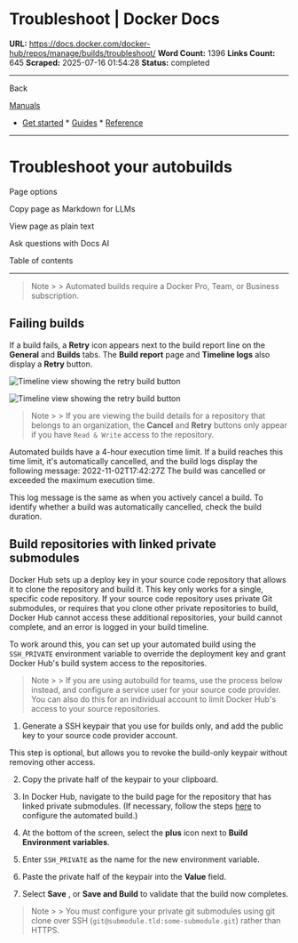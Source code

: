 # Troubleshoot | Docker Docs

**URL:** https://docs.docker.com/docker-hub/repos/manage/builds/troubleshoot/
**Word Count:** 1396
**Links Count:** 645
**Scraped:** 2025-07-16 01:54:28
**Status:** completed

---

Back

[Manuals](https://docs.docker.com/manuals/)

  * [Get started](https://docs.docker.com/get-started/)   * [Guides](https://docs.docker.com/guides/)   * [Reference](https://docs.docker.com/reference/)

* * *

# Troubleshoot your autobuilds

Page options

Copy page as Markdown for LLMs

View page as plain text

Ask questions with Docs AI

Table of contents

* * *

> Note >  > Automated builds require a Docker Pro, Team, or Business subscription.

## Failing builds

If a build fails, a **Retry** icon appears next to the build report line on the **General** and **Builds** tabs. The **Build report** page and **Timeline logs** also display a **Retry** button.

![Timeline view showing the retry build button](https://docs.docker.com/docker-hub/repos/manage/builds/images/retry-build.png)

![Timeline view showing the retry build button](https://docs.docker.com/docker-hub/repos/manage/builds/images/retry-build.png)

> Note >  > If you are viewing the build details for a repository that belongs to an organization, the **Cancel** and **Retry** buttons only appear if you have `Read & Write` access to the repository.

Automated builds have a 4-hour execution time limit. If a build reaches this time limit, it's automatically cancelled, and the build logs display the following message:               2022-11-02T17:42:27Z The build was cancelled or exceeded the maximum execution time.

This log message is the same as when you actively cancel a build. To identify whether a build was automatically cancelled, check the build duration.

## Build repositories with linked private submodules

Docker Hub sets up a deploy key in your source code repository that allows it to clone the repository and build it. This key only works for a single, specific code repository. If your source code repository uses private Git submodules, or requires that you clone other private repositories to build, Docker Hub cannot access these additional repositories, your build cannot complete, and an error is logged in your build timeline.

To work around this, you can set up your automated build using the `SSH_PRIVATE` environment variable to override the deployment key and grant Docker Hub's build system access to the repositories.

> Note >  > If you are using autobuild for teams, use the process below instead, and configure a service user for your source code provider. You can also do this for an individual account to limit Docker Hub's access to your source repositories.

  1. Generate a SSH keypair that you use for builds only, and add the public key to your source code provider account.

This step is optional, but allows you to revoke the build-only keypair without removing other access.

  2. Copy the private half of the keypair to your clipboard.

  3. In Docker Hub, navigate to the build page for the repository that has linked private submodules. \(If necessary, follow the steps [here](https://docs.docker.com/docker-hub/repos/manage/builds/#configure-automated-builds) to configure the automated build.\)

  4. At the bottom of the screen, select the **plus** icon next to **Build Environment variables**.

  5. Enter `SSH_PRIVATE` as the name for the new environment variable.

  6. Paste the private half of the keypair into the **Value** field.

  7. Select **Save** , or **Save and Build** to validate that the build now completes.

> Note >  > You must configure your private git submodules using git clone over SSH \(`git@submodule.tld:some-submodule.git`\) rather than HTTPS.